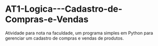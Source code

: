 # AT1-Logica---Cadastro-de-Compras-e-Vendas

Atividade para nota na faculdade, um programa simples em Python para gerenciar um cadastro de compras e vendas de produtos.
